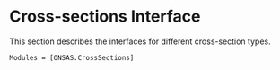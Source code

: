 # Cross-sections Interface

This section describes the interfaces for different cross-section types.

```@autodocs
Modules = [ONSAS.CrossSections]
```